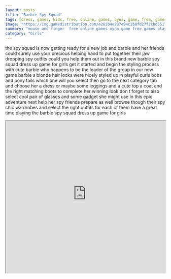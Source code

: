 ```yaml
---
layout: posts
title: "Barbie Spy Squad"
tags: [dress, games, kids, free, online, games, oyna, game, free, games, play, play, games]
image: "https://img.gamedistribution.com/e282b4e287e94c2b8fd27f2cbd551715.jpg"
summary: "mouse and finger  free online games oyna game free games play play games"
category: "Girls"
---
```


the spy squad is now getting ready for a new job and barbie and her friends could surely use your precious helping hand to put together their jaw dropping spy outfits could you help them out in this brand new barbie spy squad dress up game for girls get it started and begin the styling process with cute barbie who happens to be the leader of the group in our new game barbie s blonde hair locks were nicely styled up in playful curls bobs and pony tails which one will you select then go to the next category tab and choose her a dress or maybe some leggings and a cute top a coat and the right matching boots to complete her winning look don t forget to also select cool pair of glasses and some gadget she might use in this epic adventure next help her spy friends prepare as well browse though their spy chic wardrobes and select the right outfits for each of them have a great time playing the barbie spy squad dress up game for girls

<iframe width="100%" height="480px;" src="https://html5.gamedistribution.com/e282b4e287e94c2b8fd27f2cbd551715/"></iframe>